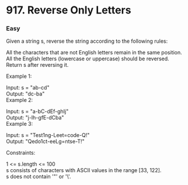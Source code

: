 # 917. Reverse Only Letters
### Easy

Given a string s, reverse the string according to the following rules:<br>

All the characters that are not English letters remain in the same position.<br>
All the English letters (lowercase or uppercase) should be reversed.<br>
Return s after reversing it.<br>

 

Example 1:<br>

Input: s = "ab-cd"<br>
Output: "dc-ba"<br>
Example 2:<br>

Input: s = "a-bC-dEf-ghIj"<br>
Output: "j-Ih-gfE-dCba"<br>
Example 3:<br>

Input: s = "Test1ng-Leet=code-Q!"<br>
Output: "Qedo1ct-eeLg=ntse-T!"<br>
 

Constraints:<br>

1 <= s.length <= 100<br>
s consists of characters with ASCII values in the range [33, 122].<br>
s does not contain '\"' or '\\'.<br>
